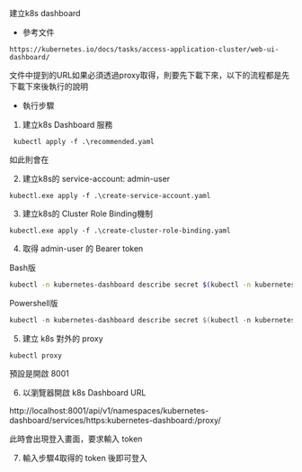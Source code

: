 建立k8s dashboard

* 參考文件
```URL
https://kubernetes.io/docs/tasks/access-application-cluster/web-ui-dashboard/
```

文件中提到的URL如果必須透過proxy取得，則要先下載下來，以下的流程都是先下載下來後執行的說明

* 執行步驟
1. 建立k8s Dashboard 服務
```
 kubectl apply -f .\recommended.yaml
```
如此則會在

2. 建立k8s的 service-account: admin-user
```
kubectl.exe apply -f .\create-service-account.yaml
```

3. 建立k8s的 Cluster Role Binding機制
```
kubectl.exe apply -f .\create-cluster-role-binding.yaml
```

4. 取得 admin-user 的 Bearer token

Bash版
```bash
kubectl -n kubernetes-dashboard describe secret $(kubectl -n kubernetes-dashboard get secret | grep admin-user | awk '{print $1}')
```

Powershell版
```Powershell
kubectl -n kubernetes-dashboard describe secret $(kubectl -n kubernetes-dashboard get secret | sls admin-user | ForEach-Object { $_ -Split '\s+' } | Select -First 1)
```

5. 建立 k8s 對外的 proxy
```
kubectl proxy
```
預設是開啟 8001

6. 以瀏覽器開啟 k8s Dashboard URL

http://localhost:8001/api/v1/namespaces/kubernetes-dashboard/services/https:kubernetes-dashboard:/proxy/

此時會出現登入畫面，要求輸入 token

7. 輸入步驟4取得的 token 後即可登入